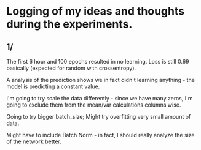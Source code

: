# Logging of my ideas and thoughts during the experiments.

## 1/

The first 6 hour and 100 epochs resulted in no learning. Loss is still 0.69 basically (expected for random with crossentropy).

A analysis of the prediction shows we in fact didn't learning anything - the model is predicting a constant value.

I'm going to try scale the data differently - since we have many zeros, I'm going to exclude them from the mean/var calculations columns wise.

Going to try bigger batch\_size; Might try overfitting very small amount of data.

Might have to include Batch Norm - in fact, I should really analyze the size of the network better.
